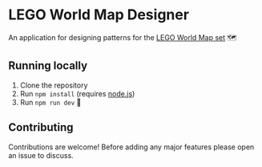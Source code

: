 # LEGO World Map Designer

An application for designing patterns for the [LEGO World Map set](https://www.lego.com/en-us/themes/art/world-map) 🗺

## Running locally

1. Clone the repository
1. Run `npm install` (requires [node.js]())
1. Run `npm run dev` 🚀

## Contributing

Contributions are welcome! Before adding any major features please open an issue to discuss.